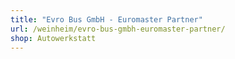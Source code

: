 ```yaml
---
title: "Evro Bus GmbH - Euromaster Partner"
url: /weinheim/evro-bus-gmbh-euromaster-partner/
shop: Autowerkstatt
---
```

